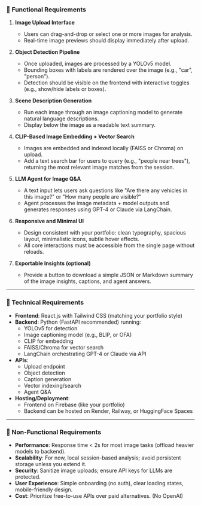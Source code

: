 ### 🔧 Functional Requirements

1. **Image Upload Interface**
   - Users can drag-and-drop or select one or more images for analysis.
   - Real-time image previews should display immediately after upload.

2. **Object Detection Pipeline**
   - Once uploaded, images are processed by a YOLOv5 model.
   - Bounding boxes with labels are rendered over the image (e.g., "car", "person").
   - Detection should be visible on the frontend with interactive toggles (e.g., show/hide labels or boxes).

3. **Scene Description Generation**
   - Run each image through an image captioning model to generate natural language descriptions.
   - Display below the image as a readable text summary.

4. **CLIP-Based Image Embedding + Vector Search**
   - Images are embedded and indexed locally (FAISS or Chroma) on upload.
   - Add a text search bar for users to query (e.g., "people near trees"), returning the most relevant image matches from the session.

5. **LLM Agent for Image Q&A**
   - A text input lets users ask questions like "Are there any vehicles in this image?" or "How many people are visible?"
   - Agent processes the image metadata + model outputs and generates responses using GPT-4 or Claude via LangChain.

6. **Responsive and Minimal UI**
   - Design consistent with your portfolio: clean typography, spacious layout, minimalistic icons, subtle hover effects.
   - All core interactions must be accessible from the single page without reloads.

7. **Exportable Insights (optional)**
   - Provide a button to download a simple JSON or Markdown summary of the image insights, captions, and agent answers.

---

### 🧱 Technical Requirements

- **Frontend**: React.js with Tailwind CSS (matching your portfolio style)
- **Backend**: Python (FastAPI recommended) running:
  - YOLOv5 for detection
  - Image captioning model (e.g., BLIP, or OFA)
  - CLIP for embedding
  - FAISS/Chroma for vector search
  - LangChain orchestrating GPT-4 or Claude via API
- **APIs**:
  - Upload endpoint
  - Object detection
  - Caption generation
  - Vector indexing/search
  - Agent Q&A
- **Hosting/Deployment**:
  - Frontend on Firebase (like your portfolio)
  - Backend can be hosted on Render, Railway, or HuggingFace Spaces

---

### 🧪 Non-Functional Requirements

- **Performance**: Response time < 2s for most image tasks (offload heavier models to backend).
- **Scalability**: For now, local session-based analysis; avoid persistent storage unless you extend it.
- **Security**: Sanitize image uploads; ensure API keys for LLMs are protected.
- **User Experience**: Simple onboarding (no auth), clear loading states, mobile-friendly design.
- **Cost**: Prioritize free-to-use APIs over paid alternatives. (No OpenAI)


